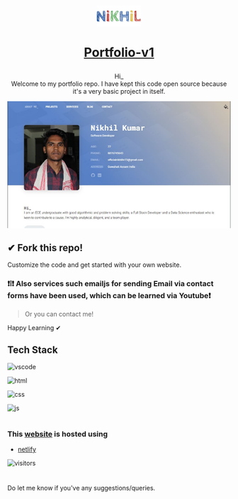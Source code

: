 

<div align="center">
  <img alt="Logo" src="assets/img/logo2.png" width="100" />
</div>

<a href='https://kumarnikhil.netlify.app/ '>  <h1 align="center">
    Portfolio-v1  
</h1>
</a>

<p align="center">
  Hi_<br>
  Welcome to my portfolio repo. I have kept this code open source because it's a very basic project in itself.  
</p>


![website](assets/img/website.JPG)

## ✔ Fork this repo!
Customize the code and get started with your own website.

### ❗❕❗ Also services such **emailjs** for sending Email via contact forms have been used, which can be learned via Youtube❗
> Or you can contact me!
> 
Happy Learning ✔

## Tech Stack

![vscode](https://img.shields.io/badge/VSCode-0078D4?style=for-the-badge&logo=visual%20studio%20code&logoColor=white)

![html](https://img.shields.io/badge/HTML5-E34F26?style=for-the-badge&logo=html5&logoColor=white)

![css](https://img.shields.io/badge/CSS3-1572B6?style=for-the-badge&logo=css3&logoColor=white)

![js](https://img.shields.io/badge/JavaScript-323330?style=for-the-badge&logo=javascript&logoColor=F7DF1E)
#
### This [website](https://kumarnikhil.netlify.app/) is hosted using 

* [netlify](https://www.netlify.com/)

![visitors](https://visitor-badge.glitch.me/badge?page_id=NiKHiLkr23.portfolio_v1&left_color=blue&right_color=green)

#

Do let me know if you've any suggestions/queries.
